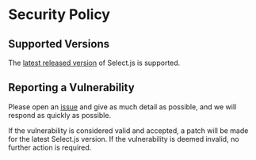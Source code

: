 # Security Policy

## Supported Versions

The [latest released version](https://github.com/williamtroup/Select.js/releases) of Select.js is supported.

## Reporting a Vulnerability

Please open an [issue](https://github.com/williamtroup/Select.js/issues) and give as much detail as possible, and we will respond as quickly as possible.

If the vulnerability is considered valid and accepted, a patch will be made for the latest Select.js version.
If the vulnerability is deemed invalid, no further action is required.
